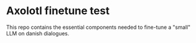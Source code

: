 # Axolotl finetune test
This repo contains the essential components needed to fine-tune a "small" LLM on danish dialogues.

